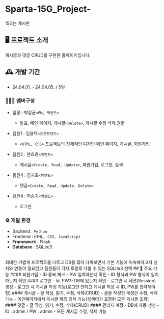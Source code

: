 # Sparta-15G_Project-
15G는 게시판


## 🖥️ 프로젝트 소개
게시글과 댓글 CRUD를 구현한 홈페이지입니다.
<br>

## 🕰️ 개발 기간
* 24.04.01. - 24.04.05. / 5일

### 🧑‍🤝‍🧑 맴버구성
 - 팀장  : 박강균`<PM, 백엔드>`
   +  발표, 메인 페이지, 게시글`<Delete>`, 게시글 수정 삭제 권한

 - 팀원1 : 임용택`<프론트엔드>`
   + `<HTML, CSS>` 프로젝트의 전체적인 디자인 메인 페이지, 게시글, 회원가입

 - 팀원2 : 현효민`<백엔드>`
   + 게시글`<Create, Read, Update>`, 회원가입, 로그인, 검색

 - 팀원4 : 김지호`<백엔드>`
   + 댓글`<Create, Read, Update, Delete>`

 - 팀원4 : 허승귀`<백엔드>`
   + 로그인

### ⚙️ 개발 환경
- Backend : `Python`
- Frontend : `HTML, CSS, JavaScript`
- **Framework** : Flask
- **Database** : SQLite3
<br>
최대한 가볍게 프로젝트를 다루고 DB를 많이 다뤄보면서 기본 기능에 익숙해지고자
설치와 연동이 필요없고 팀원들이 각자 로컬로 다룰 수 있는 SQLite3 선택
## 📌 주요 기능
#### 회원가입
- ID 중복 체크
- PW 일치하는지 확인
- ID 형식과 PW 형식이 일치하는지 확인
#### 로그인
- Id, PW가 DB에 있는지 확인
- 로그인 시 세션(Session) 생성
- 로그인 시 게시글 작성 가능(로그인 안하고 게시글 작성 시 ID, PW를 입력해야 함)
#### 게시글
- 글 작성, 읽기, 수정, 삭제(CRUD)
- 글을 작성한 계정만 수정, 삭제 가능
- 메인페이지에서 게시글 제목 검색 가능(검색어가 포함된 모든 게시글 조회)
#### 댓글
- 글 작성, 읽기, 수정, 삭제(CRUD)
#### 관리자 계정
- DB에 자동 생성
- ID : admin / PW : admin
- 모든 게시글 수정, 삭제 가능
